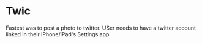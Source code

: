 Twic
====

Fastest was to post a photo to twitter.  USer needs to have a twitter account linked in their iPhone/iPad's Settings.app
